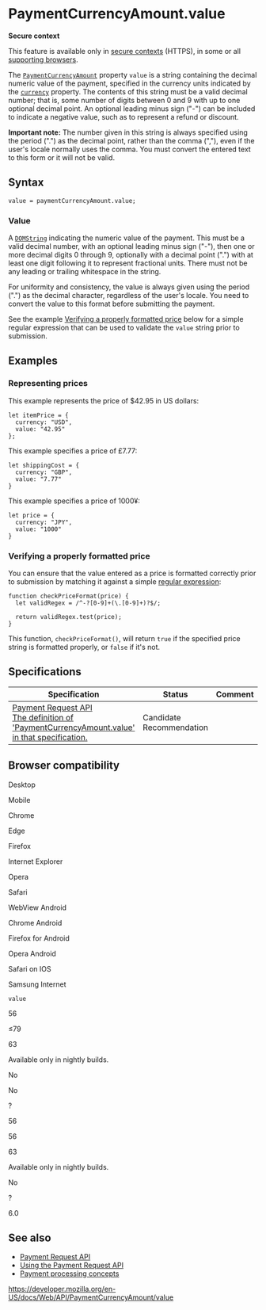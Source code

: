 PaymentCurrencyAmount.value
===========================

**Secure context**

This feature is available only in [secure contexts](https://developer.mozilla.org/en-US/docs/Web/Security/Secure_Contexts) (HTTPS), in some or all [supporting browsers](#browser_compatibility).

The [`PaymentCurrencyAmount`](../paymentcurrencyamount) property `value` is a string containing the decimal numeric value of the payment, specified in the currency units indicated by the [`currency`](currency) property. The contents of this string must be a valid decimal number; that is, some number of digits between 0 and 9 with up to one optional decimal point. An optional leading minus sign ("-") can be included to indicate a negative value, such as to represent a refund or discount.

**Important note:** The number given in this string is always specified using the period (".") as the decimal point, rather than the comma (","), even if the user's locale normally uses the comma. You must convert the entered text to this form or it will not be valid.

Syntax
------

    value = paymentCurrencyAmount.value;

### Value

A [`DOMString`](../domstring) indicating the numeric value of the payment. This must be a valid decimal number, with an optional leading minus sign ("-"), then one or more decimal digits 0 through 9, optionally with a decimal point (".") with at least one digit following it to represent fractional units. There must not be any leading or trailing whitespace in the string.

For uniformity and consistency, the value is always given using the period (".") as the decimal character, regardless of the user's locale. You need to convert the value to this format before submitting the payment.

See the example [Verifying a properly formatted price](#verifying_a_properly_formatted_price) below for a simple regular expression that can be used to validate the `value` string prior to submission.

Examples
--------

### Representing prices

This example represents the price of $42.95 in US dollars:

    let itemPrice = {
      currency: "USD",
      value: "42.95"
    };

This example specifies a price of £7.77:

    let shippingCost = {
      currency: "GBP",
      value: "7.77"
    }

This example specifies a price of 1000¥:

    let price = {
      currency: "JPY",
      value: "1000"
    }

### Verifying a properly formatted price

You can ensure that the value entered as a price is formatted correctly prior to submission by matching it against a simple [regular expression](https://developer.mozilla.org/en-US/docs/Glossary/Regular_expression):

    function checkPriceFormat(price) {
      let validRegex = /^-?[0-9]+(\.[0-9]+)?$/;

      return validRegex.test(price);
    }

This function, `checkPriceFormat()`, will return `true` if the specified price string is formatted properly, or `false` if it's not.

Specifications
--------------

<table><thead><tr class="header"><th>Specification</th><th>Status</th><th>Comment</th></tr></thead><tbody><tr class="odd"><td><a href="https://w3c.github.io/payment-request/#dom-paymentcurrencyamount-value">Payment Request API<br />
<span class="small">The definition of 'PaymentCurrencyAmount.value' in that specification.</span></a></td><td><span class="spec-cr">Candidate Recommendation</span></td><td></td></tr></tbody></table>

Browser compatibility
---------------------

Desktop

Mobile

Chrome

Edge

Firefox

Internet Explorer

Opera

Safari

WebView Android

Chrome Android

Firefox for Android

Opera Android

Safari on IOS

Samsung Internet

`value`

56

≤79

63

Available only in nightly builds.

No

No

?

56

56

63

Available only in nightly builds.

No

?

6.0

See also
--------

-   [Payment Request API](../payment_request_api)
-   [Using the Payment Request API](../payment_request_api/using_the_payment_request_api)
-   [Payment processing concepts](../payment_request_api/concepts)

<a href="https://developer.mozilla.org/en-US/docs/Web/API/PaymentCurrencyAmount/value" class="_attribution-link">https://developer.mozilla.org/en-US/docs/Web/API/PaymentCurrencyAmount/value</a>
